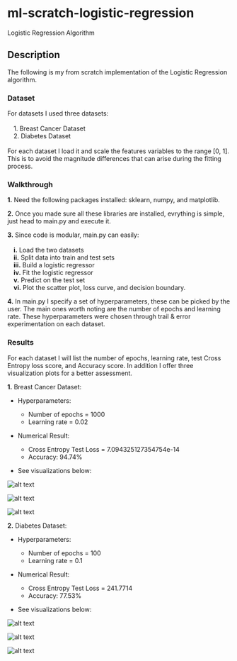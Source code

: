 # ml-scratch-logistic-regression
Logistic Regression Algorithm

## **Description**
The following is my from scratch implementation of the Logistic Regression algorithm.

### **Dataset**

For datasets I used three datasets: \
\
    &emsp;1. Breast Cancer Dataset \
    &emsp;2. Diabetes Dataset \
\
For each dataset I load it and scale the features variables to the range [0, 1]. This is to avoid the magnitude differences that can arise during the fitting process.

### **Walkthrough**

**1.** Need the following packages installed: sklearn, numpy, and matplotlib.

**2.** Once you made sure all these libraries are installed, evrything is simple, just head to main.py and execute it.

**3.** Since code is modular, main.py can easily: \
\
    &emsp;**i.** Load the two datasets \
    &emsp;**ii.** Split data into train and test sets \
    &emsp;**iii.** Build a logistic regressor \
    &emsp;**iv.** Fit the logistic regressor \
    &emsp;**v.** Predict on the test set \
    &emsp;**vi.** Plot the scatter plot, loss curve, and decision boundary.

**4.** In main.py I specify a set of hyperparameters, these can be picked by the user. The main ones worth noting are the number of epochs and learning rate. These hyperparameters were chosen through trail & error experimentation on each dataset.

### **Results**

For each dataset I will list the number of epochs, learning rate, test Cross Entropy loss score, and Accuracy score.
In addition I offer three visualization plots for a better assessment.

**1.** Breast Cancer Dataset:

- Hyperparameters:
     - Number of epochs = 1000
     - Learning rate = 0.02
 
- Numerical Result:
     - Cross Entropy Test Loss = 7.094325127354754e-14
     - Accuracy: 94.74%

- See visualizations below:

![alt text](https://github.com/ZainUFarhat/ml-scratch-logistic-regression/blob/main/plots/bc/bc_scatter.png?raw=true)

![alt text](https://github.com/ZainUFarhat/ml-scratch-logistic-regression/blob/main/plots/bc/bc_decision_boundary.png?raw=true)

![alt text](https://github.com/ZainUFarhat/ml-scratch-logistic-regression/blob/main/plots/bc/bc_loss.png?raw=true)

**2.** Diabetes Dataset:

- Hyperparameters:
     - Number of epochs = 100
     - Learning rate = 0.1
 
- Numerical Result:
     - Cross Entropy Test Loss = 241.7714
     - Accuracy: 77.53%

- See visualizations below:

![alt text](https://github.com/ZainUFarhat/ml-scratch-logistic-regression/blob/main/plots/db/db_scatter.png?raw=true)

![alt text](https://github.com/ZainUFarhat/ml-scratch-logistic-regression/blob/main/plots/db/db_decision_boundary.png?raw=true)

![alt text](https://github.com/ZainUFarhat/ml-scratch-logistic-regression/blob/main/plots/db/db_loss.png?raw=true)